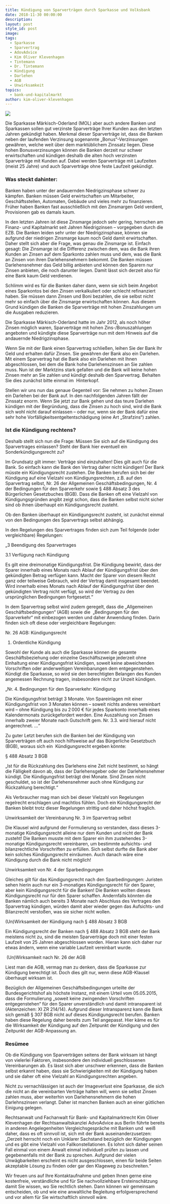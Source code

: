 ```yaml
---
title: Kündigung von Sparverträgen durch Sparkasse und Volksbank
date: 2018-11-30 00:00:00
description:
layout: post
style_id: post
image:
tags:
  - Sparkasse
  - Sparvertrag
  - AdovAdvice
  - Kim Oliver Klevenhagen
  - Tintemann
  - Dr. Tintemann
  - Kündigung
  - Darlehen
  - AGB
  - Unwirksamkeit
topics:
  - bank-und-kapitalmarkt
author: kim-oliver-klevenhagen
---
```


![](/uploads/sparkasse-50118-640.jpg)

Die Sparkasse Märkisch-Oderland (MOL) aber auch andere Banken und Sparkassen sollen gut verzinste Sparverträge Ihrer Kunden aus den letzten Jahren gekündigt haben. Merkmal dieser Sparverträge ist, dass die Banken neben der laufenden Verzinsung sogenannte „Bonus“-Verzinsungen gewähren, welche weit über dem marktüblichem Zinssatz liegen. Diese hohen Bonusverzinsungen können die Banken derzeit nur schwer erwirtschaften und kündigen deshalb die alten hoch verzinsten Sparverträge mit Kunden auf. Dabei werden Sparverträge mit Laufzeiten (meist 25 Jahre) und auch Sparverträge ohne feste Laufzeit gekündigt.

### Was steckt dahinter:

Banken haben unter der andauernden Niedrigzinsphase schwer zu kämpfen. Banken müssen Geld erwirtschaften um Mitarbeiter, Geschäftsstellen, Automaten, Gebäude und vieles mehr zu finanzieren. Früher haben Banken fast ausschließlich mit den Zinsmargen Geld verdient, Provisionen gab es damals kaum.

In den letzten Jahren ist diese Zinsmarge jedoch sehr gering, herrschen am Finanz- und Kapitalmarkt seit Jahren Niedrigzinsen – vorgegeben durch die EZB. Die Banken leiden sehr unter der Niedrigzinsphase, können sie aufgrund der niedrigen Zinsmarge kaum noch Geld damit erwirtschaften. Daher stellt sich aber die Frage, was genau die Zinsmarge ist. Einfach gesagt: Die Zinsmarge ist die Differenz zwischen dem, was die Bank ihren Kunden an Zinsen auf dem Sparkonto zahlen muss und dem, was die Bank an Zinsen von ihren Darlehensnehmern bekommt. Die Banken müssen Darlehensnehmer das Geld billig anbieten und können den Sparern nur Zinsen anbieten, die noch darunter liegen. Damit lässt sich derzeit also für eine Bank kaum Geld verdienen.

Schlimm wird es für die Banken daher dann, wenn sie sich beim Angebot eines Sparkontos bei den Zinsen verkalkuliert oder schlecht refinanziert haben. Sie müssen dann Zinsen und Boni bezahlen, die sie selbst nicht mehr so einfach über die Zinsmarge erwirtschaften können. Aus diesem Grund kündigen die Banken die Sparverträge mit hohen Zinszahlungen um die Ausgaben reduzieren.

Die Sparkasse Märkisch-Oderland hatte im Jahr 2012, als noch höher Zinsen möglich waren, Sparverträge mit hohen Zins-/Bonuszahlungen angeboten und kündigte diese Sparverträge nun mit dem Hinweis auf die andauernde Niedrigzinsphase.

Wenn Sie mit der Bank einen Sparvertrag schließen, leihen Sie der Bank Ihr Geld und erhalten dafür Zinsen. Sie gewähren der Bank also ein Darlehen. Mit einem Sparvertrag hat die Bank also ein Darlehen mit Ihnen abgeschlossen, bei dem die Bank hohe Darlehenszinsen an Sie zahlen muss. Nun ist der Marktzins stark gefallen und die Bank will keine hohen Zinsen mehr an Sie zahlen und kündigt deshalb den Sparvertrag. Behalten Sie dies zunächst bitte einmal im  Hinterkopf.

Stellen wir uns nun das genaue Gegenteil vor: Sie nehmen zu hohen Zinsen ein Darlehen bei der Bank auf. In den nachfolgenden Jahren fällt der Zinssatz enorm. Wenn Sie jetzt zur Bank gehen und das teure Darlehen kündigen mit der Begründung, dass die Zinsen zu hoch sind, wird die Bank sich wohl nicht darauf einlassen – oder nur, wenn sie der Bank dafür eine sehr hohe Vorfälligkeitsentgeltentschädigung (eine Art „Strafzins“) zahlen.

### Ist die Kündigung rechtens?

Deshalb stellt sich nun die Frage: Müssen Sie sich auf die Kündigung des Sparvertrages einlassen? Steht der Bank hier eventuell ein Sonderkündigungsrecht zu?

Im Grundsatz gilt immer: Verträge sind einzuhalten! Dies gilt auch für die Bank. So einfach kann die Bank den Vertrag daher nicht kündigen! Der Bank müsste ein Kündigungsrecht zustehen. Die Banken berufen sich bei der Kündigung auf eine Vielzahl von Kündigungsrechten, z.B. auf den Sparvertrag selbst, Nr. 26 der Allgemeinen Geschäftsbedingungen, Nr. 4 der Bedingungen für den Sparverkehr sowie § 488 Absatz 3 des Bürgerlichen Gesetzbuches (BGB). Dass die Banken oft eine Vielzahl von Kündigungsgründen angibt zeigt schon, dass die Banken selbst nicht sicher sind ob ihnen überhaupt ein Kündigungsrecht zusteht.

Ob den Banken überhaupt ein Kündigungsrecht zusteht, ist zunächst einmal von den Bedingungen des Sparvertrags selbst abhängig.  

In den Regelungen des Sparvertrages finden sich zum Teil folgende (oder vergleichbare) Regelungen:

„3 Beendigung des Sparvertrages

3.1 Verfügung nach Kündigung

Es gilt eine dreimonatige Kündigungsfrist. Die Kündigung bewirkt, dass der Sparer innerhalb eines Monats nach Ablauf der Kündigungsfrist über den gekündigten Betrag verfügen kann. Macht der Sparer von diesem Recht ganz oder teilweise Gebrauch, wird der Vertrag damit insgesamt beendet. Wird innerhalb eines Monats nach Ablauf der Kündigungsfrist über den gekündigten Vertrag nicht verfügt, so wird der Vertrag zu den ursprünglichen Bedingungen fortgesetzt.“

In dem Sparvertrag selbst wird zudem geregelt, dass die „Allgemeinen Geschäftsbedingungen“ (AGB) sowie die  „Bedingungen für den Sparverkehr“ mit einbezogen werden und daher Anwendung finden. Darin finden sich oft diese oder vergleichbare Regelungen:

Nr. 26 AGB: Kündigungsrecht

1) Ordentliche Kündigung

Sowohl der Kunde als auch die Sparkasse können die gesamte Geschäftsbeziehung oder einzelne Geschäftszweige jederzeit ohne Einhaltung einer Kündigungsfrist kündigen, soweit keine abweichenden Vorschriften oder anderweitigen Vereinbarungen dem entgegenstehen. Kündigt die Sparkasse, so wird sie den berechtigten Belangen des Kunden angemessen Rechnung tragen, insbesondere nicht zur Unzeit kündigen.

„Nr. 4. Bedingungen für den Sparverkehr: Kündigung

Die Kündigungsfrist beträgt 3 Monate. Von Spareinlagen mit einer Kündigungsfrist von 3 Monaten können – soweit nichts anderes vereinbart wird – ohne Kündigung bis zu 2 000 € für jedes Sparkonto innerhalb eines Kalendermonats zurückgefordert werden. Eine Auszahlung von Zinsen innerhalb zweier Monate nach Gutschrift gem. Nr. 3.3. wird hierauf nicht angerechnet. …“

Zu guter Letzt berufen sich die Banken bei der Kündigung von Sparverträgen oft auch noch hilfsweise auf das Bürgerliche Gesetzbuch (BGB), woraus sich ein  Kündigungsrecht ergeben könnte:

§ 488 Absatz 3 BGB

„Ist für die Rückzahlung des Darlehens eine Zeit nicht bestimmt, so hängt die Fälligkeit davon ab, dass der Darlehensgeber oder der Darlehensnehmer kündigt. Die Kündigungsfrist beträgt drei Monate. Sind Zinsen nicht geschuldet, so ist der Darlehensnehmer auch ohne Kündigung zur Rückzahlung berechtigt.“

Als Verbraucher mag man sich bei dieser Vielzahl von Regelungen regelrecht erschlagen und machtlos fühlen. Doch ein Kündigungsrecht der Banken bleibt trotz dieser Regelungen strittig und daher höchst fraglich.

Unwirksamkeit der Vereinbarung Nr. 3 im Sparvertrag selbst

Die Klausel wird aufgrund der Formulierung so verstanden, dass dieses 3-monatige Kündigungsrecht alleine nur dem Kunden und nicht der Bank zusteht! Die Banken musste mit dem Sparer ein ihm zustehendes 3-monatige Kündigungsrecht vereinbaren, um bestimmte aufsichts- und bilanzrechtliche Vorschriften zu erfüllen. Sich selbst durfte die Bank aber kein solches Kündigungsrecht einräumen. Auch danach wäre eine Kündigung durch die Bank nicht möglich!

Unwirksamkeit von Nr. 4 der Sparbedingungen

Gleiches gilt für das Kündigungsrecht nach den Sparbedingungen: Juristen sehen hierin auch nur ein 3-monatiges Kündigungsrecht für den Sparer, aber kein Kündigungsrecht für die Banken! Die Banken wollten dieses Kündigungsrecht nur für den Sparer schaffen. Andernfalls könnten die Banken nämlich auch bereits 3 Monate nach Abschluss des Vertrages den Sparvertrag kündigen, würden damit aber wieder gegen das Aufsichts- und Bilanzrecht verstoßen, was sie sicher nicht wollen.

(Un)Wirksamkeit der Kündigung nach § 488 Absatz 3 BGB

Ein Kündigungsrecht der Banken nach § 488 Absatz 3 BGB steht der Bank meistens nicht zu, sind die meisten Sparverträge doch mit einer festen  Laufzeit von 25 Jahren abgeschlossen worden. Hieran kann sich daher nur etwas ändern, wenn eine variable Laufzeit vereinbart wurde.

 (Un)Wirksamkeit nach Nr. 26 der AGB

Liest man die AGB, vermag man zu denken, dass die Sparkasse zur Kündigung berechtigt ist. Doch dies gilt nur, wenn diese AGB-Klausel überhaupt wirksam ist.

Bezüglich der Allgemeinen Geschäftsbedingungen urteilte der Bundesgerichtshof als höchste Instanz, mit einem Urteil vom 05.05.2015, dass die Formulierung „soweit keine zwingenden Vorschriften entgegenstehen“ für den Sparer unverständlich und damit intransparent ist (Aktenzeichen: XI ZR 214/14). Aufgrund dieser Intransparenz kann die Bank sich gemäß § 307 BGB nicht auf dieses Kündigungsrecht berufen. Banken haben diese Regelung daher bereits zum Teil angepasst. Hier käme es für die Wirksamkeit der Kündigung auf den Zeitpunkt der Kündigung und den Zeitpunkt der AGB-Anpassung an.

### Resümee

Ob die Kündigung von Sparverträgen seitens der Bank wirksam ist hängt von vielerlei Faktoren, insbesondere den individuell geschlossenen Vereinbarungen ab. Es lässt sich aber unschwer erkennen, dass die Banken selbst erkannt haben, dass sie Schwierigkeiten mit der Kündigung haben und sie daher oft eine Vielzahl an Kündigungsrechten angeben.

Nicht zu vernachlässigen ist auch der Imageverlust eine Sparkasse, die sich die nicht an die vereinbarten Verträge halten will, wenn sie selbst Zinsen zahlen muss, aber weiterhin von Darlehensnehmern die hohen Darlehnszinsen verlangt. Daher ist manchen Banken auch an einer gütlichen Einigung gelegen.

Rechtsanwalt und Fachanwalt für Bank- und Kapitalmarktrecht Kim Oliver Klevenhagen der Rechtsanwaltskanzlei AdvoAdvice aus Berlin führte bereits in anderen Angelegenheiten Vergleichsgespräche mit Banken und  weiß daher, dass es oft sinnvoll ist, sich mit der Bank auseinanderzusetzen: „Derzeit herrscht noch ein Unklarer Sachstand bezüglich der Kündigungen und es gibt eine Vielzahl von Fallkonstellationen. Es lohnt sich daher seinen Fall einmal von einem Anwalt einmal individuell prüfen zu lassen und gegebenenfalls mit der Bank zu sprechen. Aufgrund der vielen Unwägbarkeiten erscheint es nicht ausgeschlossen, einen für beide Seiten akzeptable Lösung zu finden oder gar den Klageweg zu beschreiten.“

Wir freuen uns auf Ihre Kontaktaufnahme und geben Ihnen gerne eine kostenfreie, verständliche und für Sie nachvollziehbare Ersteinschätzung damit Sie wissen, wo Sie rechtlich stehen. Dann können wir gemeinsam entscheiden, ob und wie eine anwaltliche Begleitung erfolgversprechend und vor allem für Sie wirtschaftlich sinnvoll wäre.